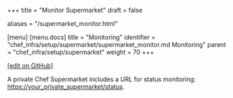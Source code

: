 +++
title = "Monitor Supermarket"
draft = false

aliases = "/supermarket_monitor.html"

[menu]
  [menu.docs]
    title = "Monitoring"
    identifier = "chef_infra/setup/supermarket/supermarket_monitor.md Monitoring"
    parent = "chef_infra/setup/supermarket"
    weight = 70
+++    

[\[edit on
GitHub\]](https://github.com/chef/chef-web-docs/blob/master/chef_master/source/supermarket_monitor.rst)

A private Chef Supermarket includes a URL for status monitoring:
<https://your_private_supermarket/status>.
